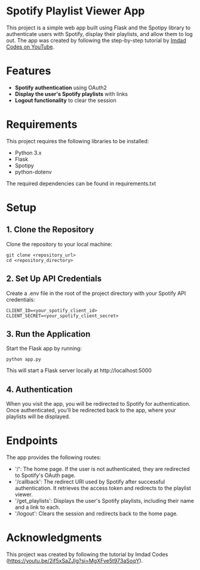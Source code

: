 # Spotify Playlist Viewer App

This project is a simple web app built using Flask and the Spotipy library to authenticate users with Spotify, display their playlists, and allow them to log out. The app was created by following the step-by-step tutorial by [Imdad Codes on YouTube](https://www.youtube.com/watch?v=2if5xSaZJlg&t=2147s).

# Features

- **Spotify authentication** using OAuth2
- **Display the user's Spotify playlists** with links
- **Logout functionality** to clear the session

# Requirements

This project requires the following libraries to be installed:

- Python 3.x
- Flask
- Spotipy
- python-dotenv

The required dependencies can be found in requirements.txt 

# Setup

## 1. Clone the Repository 

Clone the repository to your local machine:

```
git clone <repository_url>
cd <repository_directory>
```

## 2. Set Up API Credentials

Create a .env file in the root of the project directory with your Spotify API credentials:

```
CLIENT_ID=<your_spotify_client_id>
CLIENT_SECRET=<your_spotify_client_secret>
```

## 3. Run the Application

Start the Flask app by running:

```
python app.py
```

This will start a Flask server locally at http://localhost:5000

## 4. Authentication

When you visit the app, you will be redirected to Spotify for authentication. Once authenticated, you'll be redirected back to the app, where your playlists will be displayed.

# Endpoints

The app provides the following routes:

- '/': The home page. If the user is not authenticated, they are redirected to Spotify's OAuth page.
- '/callback': The redirect URI used by Spotify after successful authentication. It retrieves the access token and redirects to the playlist viewer.
- '/get_playlists': Displays the user's Spotify playlists, including their name and a link to each.
- '/logout': Clears the session and redirects back to the home page.

# Acknowledgments

This project was created by following the tutorial by Imdad Codes (https://youtu.be/2if5xSaZJlg?si=MgXFve5t973aSoqY).


